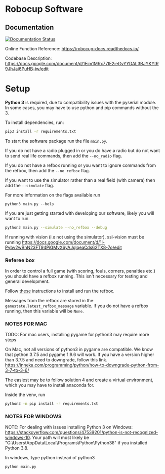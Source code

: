# Robocup Software
## Documentation

[![Documentation Status](https://readthedocs.org/projects/robocup-docs/badge/?version=latest)](https://robocup-docs.readthedocs.io/en/latest/?badge=latest)

Online Function Reference: https://robocup-docs.readthedocs.io/

Codebase Description: https://docs.google.com/document/d/1Eim1MRx77IE2ieGvYYDAL3BJYKYtR9JhJai6PuHB-iw/edit

# Setup
__Python 3__ is required, due to compatibility issues with the pyserial module.
In some cases, you may have to use python and pip commands without the 3.

To install dependencies, run:
```bash
pip3 install -r requirements.txt
```
To start the software package run the file `main.py`.

If you do not have a radio plugged in or you do have a radio but do not want to send real life commands, then add the `--no_radio` flag. 

If you do not have a refbox running or you want to ignore commands from the refbox, then add the `--no_refbox` flag. 

If you want to use the simulator rather than a real field (with camera) then add the `--simulate` flag.

For more information on the flags available run 
```
python3 main.py --help
```

If you are just getting started with developing our software, likely you will want to run:
```bash
python3 main.py --simulate --no_refbox --debug
```
If running with vision (i.e not using the simulator), ssl-vision must be running
https://docs.google.com/document/d/1i-Pybv2wBhN23FT94PiGMyX6yAJglqeaCds62TX8-7o/edit

### Referee box
In order to control a full game (with scoring, fouls, corners, penalties etc.) you should have a refbox running. This isn't necessary for testing and general development.

Follow [these](https://robocup-ssl.github.io/ssl-refbox/install.html) instructions to install and run the refbox.

Messages from the refbox are stored in the `gamestate.latest_refbox_message` variable. If you do not have a refbox running, then this variable will be `None`.
### NOTES FOR MAC

TODO: For mac users, installing pygame for python3 may require more steps

On Mac, not all versions of python3 in pygame are compatible. We know that python 3.7.5 and pygame 1.9.6 will work. If you have a version higher than 3.7.5 and need to downgrade, follow this link. https://inneka.com/programming/python/how-to-downgrade-python-from-3-7-to-3-6/

The easiest may be to follow solution 4 and create a virtual environment, which you may have to install anaconda for.

Inside the venv, run
```bash
python3 -m pip install -r requirements.txt
```

### NOTES FOR WINDOWS

NOTE: For dealing with issues installing Python 3 on Windows: https://stackoverflow.com/questions/47539201/python-is-not-recognized-windows-10. Your path will most likely be "C:\Users\AppData\Local\Programs\Python\Python38" if you installed Python 3.8.

In windows, type python instead of python3

```bash
python main.py
```
